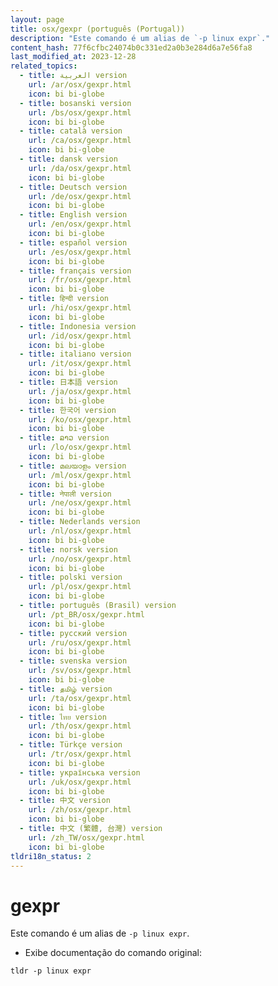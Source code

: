 ```yaml
---
layout: page
title: osx/gexpr (português (Portugal))
description: "Este comando é um alias de `-p linux expr`."
content_hash: 77f6cfbc24074b0c331ed2a0b3e284d6a7e56fa8
last_modified_at: 2023-12-28
related_topics:
  - title: العربية version
    url: /ar/osx/gexpr.html
    icon: bi bi-globe
  - title: bosanski version
    url: /bs/osx/gexpr.html
    icon: bi bi-globe
  - title: català version
    url: /ca/osx/gexpr.html
    icon: bi bi-globe
  - title: dansk version
    url: /da/osx/gexpr.html
    icon: bi bi-globe
  - title: Deutsch version
    url: /de/osx/gexpr.html
    icon: bi bi-globe
  - title: English version
    url: /en/osx/gexpr.html
    icon: bi bi-globe
  - title: español version
    url: /es/osx/gexpr.html
    icon: bi bi-globe
  - title: français version
    url: /fr/osx/gexpr.html
    icon: bi bi-globe
  - title: हिन्दी version
    url: /hi/osx/gexpr.html
    icon: bi bi-globe
  - title: Indonesia version
    url: /id/osx/gexpr.html
    icon: bi bi-globe
  - title: italiano version
    url: /it/osx/gexpr.html
    icon: bi bi-globe
  - title: 日本語 version
    url: /ja/osx/gexpr.html
    icon: bi bi-globe
  - title: 한국어 version
    url: /ko/osx/gexpr.html
    icon: bi bi-globe
  - title: ລາວ version
    url: /lo/osx/gexpr.html
    icon: bi bi-globe
  - title: മലയാളം version
    url: /ml/osx/gexpr.html
    icon: bi bi-globe
  - title: नेपाली version
    url: /ne/osx/gexpr.html
    icon: bi bi-globe
  - title: Nederlands version
    url: /nl/osx/gexpr.html
    icon: bi bi-globe
  - title: norsk version
    url: /no/osx/gexpr.html
    icon: bi bi-globe
  - title: polski version
    url: /pl/osx/gexpr.html
    icon: bi bi-globe
  - title: português (Brasil) version
    url: /pt_BR/osx/gexpr.html
    icon: bi bi-globe
  - title: русский version
    url: /ru/osx/gexpr.html
    icon: bi bi-globe
  - title: svenska version
    url: /sv/osx/gexpr.html
    icon: bi bi-globe
  - title: தமிழ் version
    url: /ta/osx/gexpr.html
    icon: bi bi-globe
  - title: ไทย version
    url: /th/osx/gexpr.html
    icon: bi bi-globe
  - title: Türkçe version
    url: /tr/osx/gexpr.html
    icon: bi bi-globe
  - title: українська version
    url: /uk/osx/gexpr.html
    icon: bi bi-globe
  - title: 中文 version
    url: /zh/osx/gexpr.html
    icon: bi bi-globe
  - title: 中文 (繁體, 台灣) version
    url: /zh_TW/osx/gexpr.html
    icon: bi bi-globe
tldri18n_status: 2
---
```

# gexpr

Este comando é um alias de `-p linux expr`.

- Exibe documentação do comando original:

`tldr -p linux expr`

